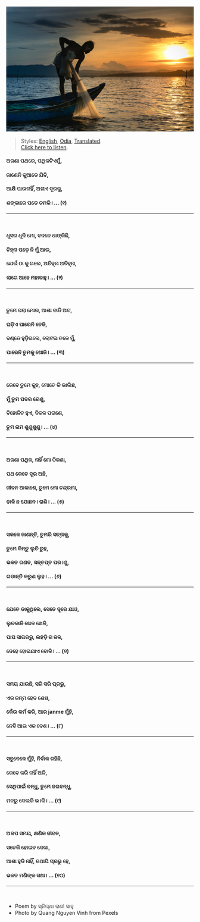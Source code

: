 ![](assets/img/man-on-boat-holding-white-mesh-fishing-net-2131904.jpg)

> Styles: [English](README.md), [Odia](Odia.md), [Translated](Translated.md).<br>
> [Click here to listen](https://soundcloud.com/teachersnigdha/all-are-our-own).

#### ଅଜଣା ପଥରେ, ପଥିକଟିଏମୁଁ,
#### ଜାଣେନି କୁଆଡେ ଯିବି,
#### ଆକ୍ଷି ପାଉନାହିଁ, ଅନାଏ ଦୂରକୁ,
#### ଶଙ୍କାରେ ପଡେ ଚମକି। ... (୧)
***
<br>

#### ଧୂସର ଧୂଳି ମାେ, ବଦନେ ଧାଙ୍କିଛି,
#### ଚିହ୍ନା ପଡ଼େ ନି ମୁଁ ଆଉ,
#### ଯେଉଁ ଠା କୁ ଗଲେ, ଅଚିହ୍ନା ଅଚିହ୍ନା,
#### ଲାଗେ ଆହେ ମହାବାହୁ। ... (୨)
***
<br>

#### ତୁମେ ପରା ମୋର, ଆଶା ବାଡି ଅଟ,
#### ଘଡ଼ିଏ ପାରେନି ତେଜି,
#### ଦଣ୍ଡେ ହୁଡ଼ିଗଲେ, ଲୋଟଇ ତଳେ ମୁଁ,
#### ପାରେନି ତୁମକୁ ଖୋଜି। ... (୩)
***
<br>

#### କେବେ ତୁମେ କୁହ, ମୋତେ କି ଭାଲିଛ,
#### ମୁଁ ତୁମ ପଦର ରେଣୁ,
#### ବିହୋଳିତ ହୁଏ, ବିକଳ ପରାଣେ,
#### ତୁମ ନାମ ଶୁଣୁଶୁଣୁ। ... (୪)
***
<br>

#### ଅଜଣା ପଥିକ, ନାହିଁ ମାେ ଠିକଣା,
#### ପଥ କେତେ ଦୂର ଅଛି,
#### ଜୀବନ ଆକାଶେ, ତୁମେ ମୋ ଚନ୍ଦ୍ରମା,
#### ଢାଳି ଛ ଯୋଛନ। ରାଶି। ... (୫)
***
<br>

#### ସକଳେ ଜାଣନ୍ତି, ତୁମରି ସତ୍ତାକୁ,
#### ତୁମେ କିନ୍ତୁ ଲୁଚି ରୁହ,
#### ଭକତ ଗଣତ, ସନ୍ତପ୍ତ ପର।ଣୁ,
#### ଗଡାନ୍ତି କରୁଣ ଲୁହ। ... (୬)
***
<br>

#### ଯେତେ ଡାକୁଥିଲେ, ସେତେ ଦୂରେ ଯାଓ,
#### ଲୁଚକାଳି ଖେଳ ଖେଳି,
#### ପାପ ସାଗରରୁ, ଲହଡ଼ି ର ଜଳ,
#### ଦେହେ ହୋଇଯାଏ ବୋଳି। ... (୭)
***
<br>

#### ସମୟ ଯାଉଛି, ସରି ସରି ପ୍ରଭୁ,
#### ଏକ ଜନ୍ମ ହେବ ଶେଷ,
#### କେଁଉ କର୍ମ କରି, ଆର janme ମୁଁହି,
#### ନେବି ଆଉ ଏକ ବେଶ। ... (୮)
***
<br>

#### ସବୁବେଳେ ମୁଁହି, ନିର୍ବାକ ରହିଛି,
#### କେବେ କରି ନାହିଁ ଅଳି,
#### ସେଥିପାଇଁ ବନ୍ଧୁ, ତୁମେ ଜଗବନ୍ଧୁ,
#### ମନରୁ ଦେଲକି ଭ।ଳି। ... (୯)
***
<br>

#### ଅଳପ ସମୟ, କ୍ଷଣିକ ଜୀବନ,
#### ସତେକି ହୋଇବ ଦେଖା,
#### ଆଶା ହୁଡି ନାହିଁ, ତଥାପି ପ୍ରଭୁ ହେ,
#### ଭକତ ମଣିଙ୍କ ସଖା। ... (୧୦) 
***
<br>

- Poem by ସ୍ନିଗ୍ଧା ରାଣୀ ସାହୁ
- Photo by Quang Nguyen Vinh from Pexels
